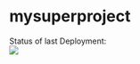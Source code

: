 # mysuperproject

Status of last Deployment: <br>
<img src="https://github.com/Alexgena/mysuperproject/workflows/My-actions/badge.svg?branch=main"><br>
